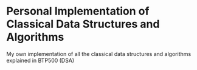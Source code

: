 # Personal Implementation of Classical Data Structures and Algorithms
My own implementation of all the classical data structures and algorithms explained in BTP500 (DSA)
